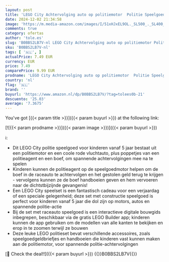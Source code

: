 ```yaml
---
layout: post
title: 'LEGO City Achtervolging auto op politiemotor  Politie Speelgoed Bouwpakket voor Kinderen met Raceauto  Motor en 2 Poppetjes  Verjaardagscadeau voor Jongens en Meisjes vanaf 5 jaar 60392'
date: 2024-12-02 21:34:58
image: 'https://m.media-amazon.com/images/I/51xHJxEL9OL._SL500_._SL400_.jpg'
comments: true
category: ofertas
author: 'tole.es'
slug: 'B0BBS2LB7V-nl LEGO City Achtervolging auto op politiemotor Politie...'
sku: 'B0BBS2LB7V-nl'
tags: [ '🇳🇱', ]
actualPrice: 7.49 EUR
currency: EUR
price: 7.49
comparePrice: 9.99 EUR
prodname: 'LEGO City Achtervolging auto op politiemotor  Politie Speelgoed Bouwpakket voor Kinderen met Raceauto  Motor en 2 Poppetjes  Verjaardagscadeau voor Jongens en Meisjes vanaf 5 jaar 60392'
country: 'nl'
flag: '🇳🇱'
brand: ''
buyurl: 'https://www.amazon.nl/dp/B0BBS2LB7V/?tag=tolees0b-21'
descuento: '25.03'
average: '7.3675'
---
```


You've got [{{< param title >}}]({{< param buyurl >}}) at the following link:

[![{{< param prodname >}}]({{< param image >}})]({{< param buyurl >}})

ℹ️:

- Dit LEGO City politie speelgoed voor kinderen vanaf 5 jaar bestaat uit een politiemotor en een coole rode vluchtauto, plus poppetjes van een politieagent en een boef, om spannende achtervolgingen mee na te spelen
- Kinderen kunnen de politieagent op de speelgoedmotor helpen om de boef in de raceauto te achtervolgen en het gestolen geld terug te krijgen - vervolgens kunnen ze de boef handboeien geven en hem vervoeren naar de dichtstbijzijnde gevangenis!
- Een LEGO City speelset is een fantastisch cadeau voor een verjaardag of een speciale gelegenheid; deze set met constructie speelgoed is perfect voor kinderen vanaf 5 jaar die dol zijn op motors, autos en spannende politie-actie
- Bij de set met raceauto speelgoed is een interactieve digitale bouwgids inbegrepen, beschikbaar via de gratis LEGO Builder app; kinderen kunnen de app gebruiken om de modellen van alle kanten te bekijken en erop in te zoomen terwijl ze bouwen
- Deze leuke LEGO politieset bevat verschillende accessoires, zoals speelgoedgeldbriefjes en handboeien die kinderen vast kunnen maken aan de politiemotor, voor spannende politie-achtervolgingen

[🛒 Check the deal!!]({{< param buyurl >}})
{{<world>}}B0BBS2LB7V{{</world>}}
